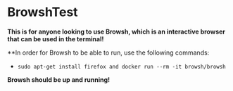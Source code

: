 # BrowshTest
**This is for anyone looking to use Browsh, which is an interactive browser that can be used in the terminal!**

**In order for Browsh to be able to run, use the following commands:
* `sudo apt-get install firefox and docker run --rm -it browsh/browsh`

**Browsh should be up and running!**
